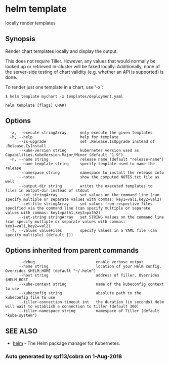 # helm template

locally render templates

## Synopsis

Render chart templates locally and display the output.

This does not require Tiller. However, any values that would normally be looked up or retrieved in-cluster will be faked locally. Additionally, none of the server-side testing of chart validity \(e.g. whether an API is supported\) is done.

To render just one template in a chart, use '-x':

```text
$ helm template mychart -x templates/deployment.yaml
```

```text
helm template [flags] CHART
```

## Options

```text
  -x, --execute stringArray      only execute the given templates
  -h, --help                     help for template
      --is-upgrade               set .Release.IsUpgrade instead of .Release.IsInstall
      --kube-version string      kubernetes version used as Capabilities.KubeVersion.Major/Minor (default "1.9")
  -n, --name string              release name (default "release-name")
      --name-template string     specify template used to name the release
      --namespace string         namespace to install the release into
      --notes                    show the computed NOTES.txt file as well
      --output-dir string        writes the executed templates to files in output-dir instead of stdout
      --set stringArray          set values on the command line (can specify multiple or separate values with commas: key1=val1,key2=val2)
      --set-file stringArray     set values from respective files specified via the command line (can specify multiple or separate values with commas: key1=path1,key2=path2)
      --set-string stringArray   set STRING values on the command line (can specify multiple or separate values with commas: key1=val1,key2=val2)
  -f, --values valueFiles        specify values in a YAML file (can specify multiple) (default [])
```

## Options inherited from parent commands

```text
      --debug                           enable verbose output
      --home string                     location of your Helm config. Overrides $HELM_HOME (default "~/.helm")
      --host string                     address of Tiller. Overrides $HELM_HOST
      --kube-context string             name of the kubeconfig context to use
      --kubeconfig string               absolute path to the kubeconfig file to use
      --tiller-connection-timeout int   the duration (in seconds) Helm will wait to establish a connection to tiller (default 300)
      --tiller-namespace string         namespace of Tiller (default "kube-system")
```

## SEE ALSO

* [helm](helm.md)     - The Helm package manager for Kubernetes.

### Auto generated by spf13/cobra on 1-Aug-2018

